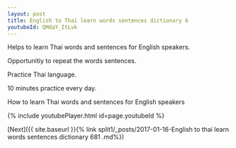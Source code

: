 ```yaml
---
layout: post
title: English to Thai learn words sentences dictionary 6 
youtubeId: QMdaY_ItLvk
---
```

 
 
Helps to learn Thai words and sentences for English speakers.

Opportunitiy to repeat the words sentences. 

Practice Thai language. 
 
10 minutes practice every day. 
 
How to learn Thai words and sentences for English speakers 
 
{% include youtubePlayer.html id=page.youtubeId %}
 
 
[Next]({{ site.baseurl }}{% link  split1/_posts/2017-01-16-English to thai learn words sentences dictionary 681 .md%})
 
